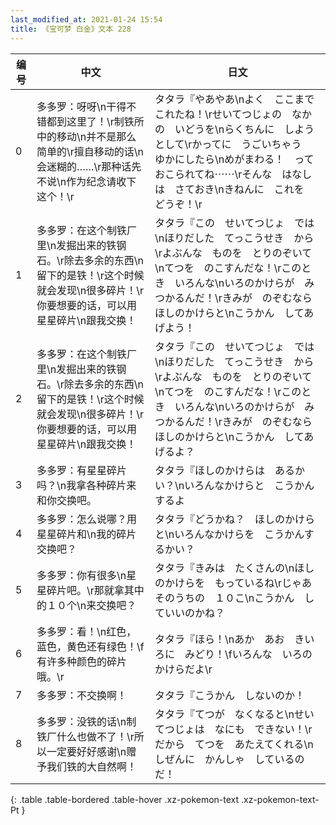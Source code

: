 ```yaml
---
last_modified_at: 2021-01-24 15:54
title: 《宝可梦 白金》文本 228
---
```

| 编号 | 中文 | 日文 |
| ---- | ---- | ---- |
| 0 | 多多罗：呀呀\n干得不错都到这里了！\r制铁所中的移动\n并不是那么简单的\r擅自移动的话\n会迷糊的……\r那种话先不说\n作为纪念请收下这个！\r | タタラ『やあやあ\nよく　ここまで　これたね！\rせいてつじょの　なかの　いどうを\nらくちんに　しようとして\rかってに　うごいちゃう　ゆかにしたら\nめがまわる！　って　おこられてね⋯⋯\rそんな　はなしは　さておき\nきねんに　これを　どうぞ！\r |
| 1 | 多多罗：在这个制铁厂里\n发掘出来的铁钢石。\r除去多余的东西\n留下的是铁！\r这个时候就会发现\n很多碎片！\r你要想要的话，可以用星星碎片\n跟我交换！ | タタラ『この　せいてつじょ　では\nほりだした　てっこうせき　から\rよぶんな　ものを　とりのぞいて\nてつを　のこすんだな！\rこのとき　いろんな\nいろのかけらが　みつかるんだ！\rきみが　のぞむなら　ほしのかけらと\nこうかん　してあげよう！ |
| 2 | 多多罗：在这个制铁厂里\n发掘出来的铁钢石。\r除去多余的东西\n留下的是铁！\r这个时候就会发现\n很多碎片！\r你要想要的话，可以用星星碎片\n跟我交换！ | タタラ『この　せいてつじょ　では\nほりだした　てっこうせき　から\rよぶんな　ものを　とりのぞいて\nてつを　のこすんだな！\rこのとき　いろんな\nいろのかけらが　みつかるんだ！\rきみが　のぞむなら　ほしのかけらと\nこうかん　してあげるよ？ |
| 3 | 多多罗：有星星碎片吗？\n我拿各种碎片来和你交换吧。 | タタラ『ほしのかけらは　あるかい？\nいろんなかけらと　こうかん　するよ |
| 4 | 多多罗：怎么说哪？用星星碎片和\n我的碎片交换吧？ | タタラ『どうかね？　ほしのかけらと\nいろんなかけらを　こうかんするかい？ |
| 5 | 多多罗：你有很多\n星星碎片吧。\r那就拿其中的１０个\n来交换吧？ | タタラ『きみは　たくさんの\nほしのかけらを　もっているね\rじゃあ　そのうちの　１０こ\nこうかん　していいのかね？ |
| 6 | 多多罗：看！\n红色，蓝色，黄色还有绿色！\f有许多种颜色的碎片哦。\r | タタラ『ほら！\nあか　あお　きいろに　みどり！\fいろんな　いろの　かけらだよ\r |
| 7 | 多多罗：不交换啊！ | タタラ『こうかん　しないのか！ |
| 8 | 多多罗：没铁的话\n制铁厂什么也做不了！\r所以一定要好好感谢\n赠予我们铁的大自然啊！ | タタラ『てつが　なくなると\nせいてつじょは　なにも　できない！\rだから　てつを　あたえてくれる\nしぜんに　かんしゃ　しているのだ！ |
{: .table .table-bordered .table-hover .xz-pokemon-text .xz-pokemon-text-Pt }